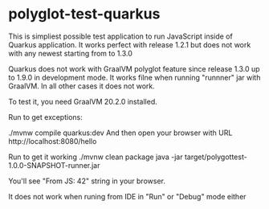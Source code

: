 # polyglot-test-quarkus

This is simpliest possible test application to run JavaScript inside of Quarkus application.
It works perfect with release 1.2.1 but does not work with any newest starting from to 1.3.0

Quarkus does not work with GraalVM polyglot feature since release 1.3.0 up to 1.9.0
in development mode. It works filne when running "runnner" jar with GraalVM. In all other
cases it does not work.

To test it, you need GraalVM 20.2.0 installed.

Run to get exceptions:

./mvnw compile quarkus:dev
And then open your browser with URL http://localhost:8080/hello

Run to get it working
./mvnw clean package
java -jar target/polygottest-1.0.0-SNAPSHOT-runner.jar

You'll see "From JS: 42" string in your browser.

It does not work when runing from IDE in "Run" or "Debug" mode either
